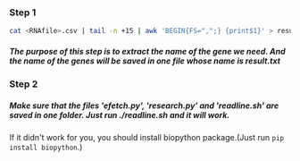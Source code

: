 ### Step 1

```bash
cat <RNAfile>.csv | tail -n +15 | awk 'BEGIN{FS=",";} {print$1}' > result.txt
```

##### The purpose of this step is to extract the name of the gene we need. And the name of the genes will be saved in one file whose name is result.txt

### Step 2

##### Make sure that the files 'efetch.py', 'research.py' and 'readline.sh' are saved in one folder. Just run ./readline.sh and it will work.



If it didn't work for you, you should install biopython package.(Just run ``pip install biopython``.)
